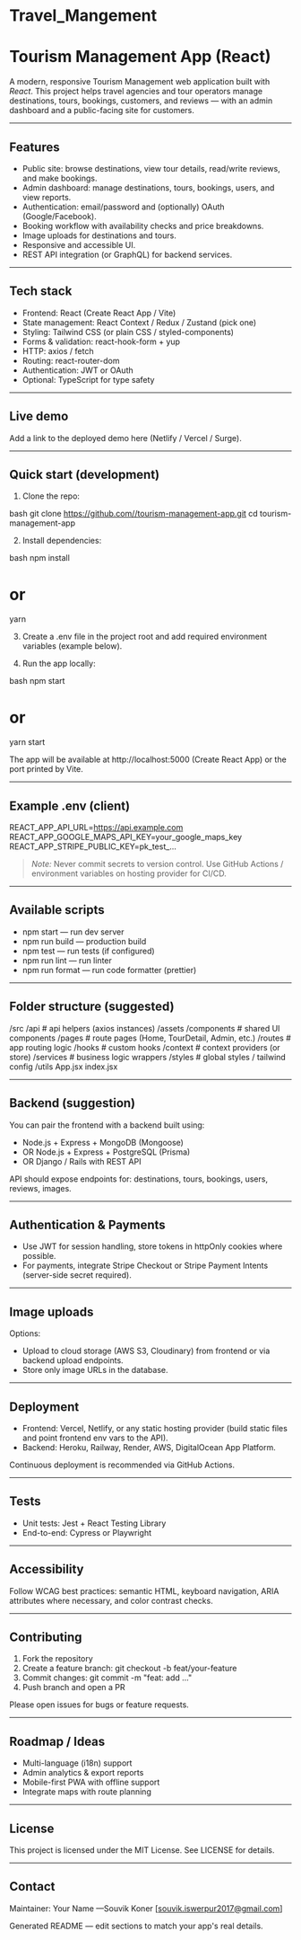 # Travel_Mangement

# Tourism Management App (React)

A modern, responsive Tourism Management web application built with *React*. This project helps travel agencies and tour operators manage destinations, tours, bookings, customers, and reviews — with an admin dashboard and a public-facing site for customers.

---

## Features

* Public site: browse destinations, view tour details, read/write reviews, and make bookings.
* Admin dashboard: manage destinations, tours, bookings, users, and view reports.
* Authentication: email/password and (optionally) OAuth (Google/Facebook).
* Booking workflow with availability checks and price breakdowns.
* Image uploads for destinations and tours.
* Responsive and accessible UI.
* REST API integration (or GraphQL) for backend services.

---

## Tech stack

* Frontend: React (Create React App / Vite)
* State management: React Context / Redux / Zustand (pick one)
* Styling: Tailwind CSS (or plain CSS / styled-components)
* Forms & validation: react-hook-form + yup
* HTTP: axios / fetch
* Routing: react-router-dom
* Authentication: JWT or OAuth
* Optional: TypeScript for type safety

---

## Live demo

Add a link to the deployed demo here (Netlify / Vercel / Surge).

---

## Quick start (development)

1. Clone the repo:

bash
git clone [https://github.com/<your-username>/tourism-management-app.git](https://github.com/Souvik079/Travel_Mangement.git)
cd tourism-management-app


2. Install dependencies:

bash
npm install
# or
yarn


3. Create a .env file in the project root and add required environment variables (example below).

4. Run the app locally:

bash
npm start
# or
yarn start


The app will be available at http://localhost:5000 (Create React App) or the port printed by Vite.

---

## Example .env (client)


REACT_APP_API_URL=https://api.example.com
REACT_APP_GOOGLE_MAPS_API_KEY=your_google_maps_key
REACT_APP_STRIPE_PUBLIC_KEY=pk_test_...


> *Note:* Never commit secrets to version control. Use GitHub Actions / environment variables on hosting provider for CI/CD.

---

## Available scripts

* npm start — run dev server
* npm run build — production build
* npm test — run tests (if configured)
* npm run lint — run linter
* npm run format — run code formatter (prettier)

---

## Folder structure (suggested)


/src
  /api            # api helpers (axios instances)
  /assets
  /components     # shared UI components
  /pages          # route pages (Home, TourDetail, Admin, etc.)
  /routes         # app routing logic
  /hooks          # custom hooks
  /context        # context providers (or store)
  /services       # business logic wrappers
  /styles         # global styles / tailwind config
  /utils
  App.jsx
  index.jsx


---

## Backend (suggestion)

You can pair the frontend with a backend built using:

* Node.js + Express + MongoDB (Mongoose)
* OR Node.js + Express + PostgreSQL (Prisma)
* OR Django / Rails with REST API

API should expose endpoints for: destinations, tours, bookings, users, reviews, images.

---

## Authentication & Payments

* Use JWT for session handling, store tokens in httpOnly cookies where possible.
* For payments, integrate Stripe Checkout or Stripe Payment Intents (server-side secret required).

---

## Image uploads

Options:

* Upload to cloud storage (AWS S3, Cloudinary) from frontend or via backend upload endpoints.
* Store only image URLs in the database.

---

## Deployment

* Frontend: Vercel, Netlify, or any static hosting provider (build static files and point frontend env vars to the API).
* Backend: Heroku, Railway, Render, AWS, DigitalOcean App Platform.

Continuous deployment is recommended via GitHub Actions.

---

## Tests

* Unit tests: Jest + React Testing Library
* End-to-end: Cypress or Playwright

---

## Accessibility

Follow WCAG best practices: semantic HTML, keyboard navigation, ARIA attributes where necessary, and color contrast checks.

---

## Contributing

1. Fork the repository
2. Create a feature branch: git checkout -b feat/your-feature
3. Commit changes: git commit -m "feat: add ..."
4. Push branch and open a PR

Please open issues for bugs or feature requests.

---

## Roadmap / Ideas

* Multi-language (i18n) support
* Admin analytics & export reports
* Mobile-first PWA with offline support
* Integrate maps with route planning

---

## License

This project is licensed under the MIT License. See LICENSE for details.

---

## Contact

Maintainer: Your Name —Souvik Koner [souvik.iswerpur2017@gmail.com]

Generated README — edit sections to match your app's real details.
